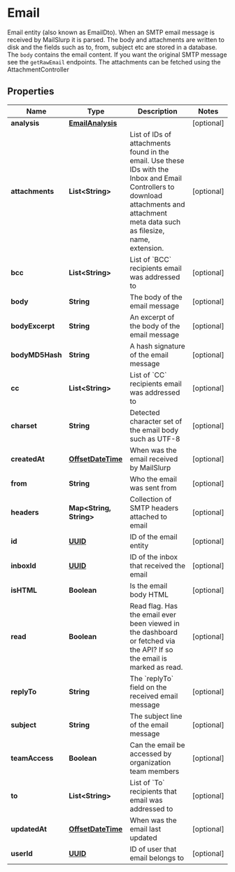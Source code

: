 

# Email

Email entity (also known as EmailDto). When an SMTP email message is received by MailSlurp it is parsed. The body and attachments are written to disk and the fields such as to, from, subject etc are stored in a database. The `body` contains the email content. If you want the original SMTP message see the `getRawEmail` endpoints. The attachments can be fetched using the AttachmentController
## Properties

Name | Type | Description | Notes
------------ | ------------- | ------------- | -------------
**analysis** | [**EmailAnalysis**](EmailAnalysis) |  |  [optional]
**attachments** | **List&lt;String&gt;** | List of IDs of attachments found in the email. Use these IDs with the Inbox and Email Controllers to download attachments and attachment meta data such as filesize, name, extension. |  [optional]
**bcc** | **List&lt;String&gt;** | List of &#x60;BCC&#x60; recipients email was addressed to |  [optional]
**body** | **String** | The body of the email message |  [optional]
**bodyExcerpt** | **String** | An excerpt of the body of the email message |  [optional]
**bodyMD5Hash** | **String** | A hash signature of the email message |  [optional]
**cc** | **List&lt;String&gt;** | List of &#x60;CC&#x60; recipients email was addressed to |  [optional]
**charset** | **String** | Detected character set of the email body such as UTF-8 |  [optional]
**createdAt** | [**OffsetDateTime**](OffsetDateTime) | When was the email received by MailSlurp |  [optional]
**from** | **String** | Who the email was sent from |  [optional]
**headers** | **Map&lt;String, String&gt;** | Collection of SMTP headers attached to email |  [optional]
**id** | [**UUID**](UUID) | ID of the email entity |  [optional]
**inboxId** | [**UUID**](UUID) | ID of the inbox that received the email |  [optional]
**isHTML** | **Boolean** | Is the email body HTML |  [optional]
**read** | **Boolean** | Read flag. Has the email ever been viewed in the dashboard or fetched via the API? If so the email is marked as read. |  [optional]
**replyTo** | **String** | The &#x60;replyTo&#x60; field on the received email message |  [optional]
**subject** | **String** | The subject line of the email message |  [optional]
**teamAccess** | **Boolean** | Can the email be accessed by organization team members |  [optional]
**to** | **List&lt;String&gt;** | List of &#x60;To&#x60; recipients that email was addressed to |  [optional]
**updatedAt** | [**OffsetDateTime**](OffsetDateTime) | When was the email last updated |  [optional]
**userId** | [**UUID**](UUID) | ID of user that email belongs to |  [optional]




